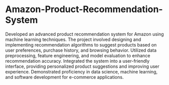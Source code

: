 # Amazon-Product-Recommendation-System
 Developed an advanced product recommendation system for Amazon using machine learning techniques. The project involved designing and implementing recommendation algorithms to suggest products based on user preferences, purchase history, and browsing behavior. Utilized data preprocessing, feature engineering, and model evaluation to enhance recommendation accuracy. Integrated the system into a user-friendly interface, providing personalized product suggestions and improving user experience. Demonstrated proficiency in data science, machine learning, and software development for e-commerce applications.
